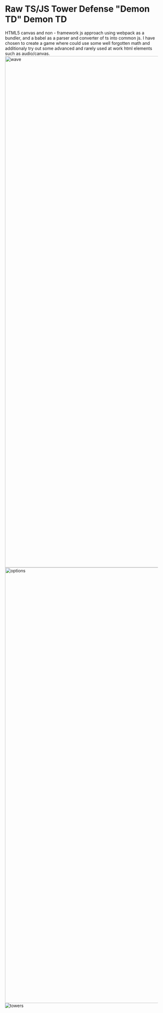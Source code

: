 # Raw TS/JS Tower Defense "Demon TD" <a :href="https://hyrskiygames.itch.io/demontd">Demon TD</a>
HTML5 canvas and non - framework js approach using webpack as a bundler, and a babel as a parser and converter of ts into common js.
I have chosen to create a game where could use some well forgotten math and additionaly try out some advanced and rarely used at work html elements such as audio/canvas.
<img width="1680" alt="wave" src="https://github.com/Notamatall/TowerDefence/assets/59046325/286ef5e2-c046-4f1b-8abf-200e24a97fba">
<img width="1431" alt="options" src="https://github.com/Notamatall/TowerDefence/assets/59046325/f60ad47f-d258-4ace-ba6c-705403d4a5f2">
![towers](https://github.com/Notamatall/TowerDefence/assets/59046325/75e27b58-7ee6-4b6d-a268-40d6b9cc82f0)
